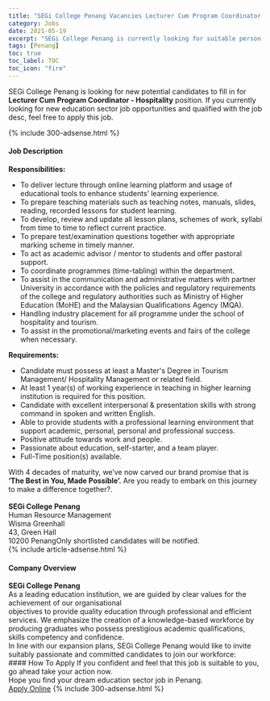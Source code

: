 ```yaml
---
title: "SEGi College Penang Vacancies Lecturer Cum Program Coordinator - Hospitality" 
category: Jobs 
date: 2021-05-19 
excerpt: "SEGi College Penang is currently looking for suitable person to fill in the Lecturer Cum Program Coordinator - Hospitality which positioned at Penang" 
tags: [Penang] 
toc: true 
toc_label: TOC 
toc_icon: "fire" 
--- 
```


<p>SEGi College Penang is looking for new potential candidates to fill in for <b>Lecturer Cum Program Coordinator - Hospitality</b> position. If you currently looking for new education sector job opportunities and qualified with the job desc, feel free to apply this job.
</p>{% include 300-adsense.html %} 
<div><div><h4>Job Description</h4></div><div><div><span><div><div><strong>Responsibilities:</strong></div><div><ul><li>To deliver lecture through online learning platform and usage of educational tools to enhance students&#8217; learning experience.</li><li>To prepare teaching materials such as teaching notes, manuals, slides, reading, recorded lessons for student learning.</li><li>To develop, review and update all lesson plans, schemes of work, syllabi from time to time to reflect current practice.</li><li>To prepare test/examination questions together with appropriate marking scheme in timely manner.</li><li>To act as academic advisor / mentor to students and offer pastoral support.</li><li>To coordinate programmes (time-tabling) within the department.</li><li>To assist in the communication and administrative matters with partner University in accordance with the policies and regulatory requirements of the college and regulatory authorities such as Ministry of Higher Education (MoHE) and the Malaysian Qualifications Agency (MQA).</li><li>Handling industry placement for all programme under the school of hospitality and tourism.</li><li>To assist in the promotional/marketing events and fairs of the college when necessary.</li></ul><strong>Requirements:</strong><ul><li>Candidate must possess at least a Master's Degree in Tourism Management/ Hospitality Management or related field.</li><li>At least 1 year(s) of working experience in teaching in higher learning institution is required for this position.</li><li>Candidate with excellent interpersonal &amp; presentation skills with strong command in spoken and written English.</li><li>Able to provide students with a professional learning environment that support academic, personal, personal and professional success.</li><li>Positive attitude towards work and people.</li><li>Passionate about education, self-starter, and a team player.</li><li>Full-Time position(s) available.</li></ul>With 4 decades of maturity, we&#8217;ve now carved our brand promise that is <strong>&#8216;The Best in You, Made Possible&#8217;.</strong> Are you ready to embark on this journey to make a difference together?.<br><strong>&#160;&#160;<br>SEGi College Penang</strong><br>Human Resource Management<br>Wisma Greenhall<br>43, Green Hall<br>10200 PenangOnly shortlisted candidates will be notified.</div></div></span></div></div></div> 
{% include article-adsense.html %} 
<div><div><h4>Company Overview</h4></div><div><div><span><div><div>
<div>
<strong>SEGi College Penang </strong></div>
<div>
		As a leading education institution, we are guided by clear values for the achievement of our organisational</div>
<div>
		objectives to provide quality education through professional and efficient services. We emphasize the creation of a knowledge-based workforce by producing graduates who possess prestigious academic qualifications, skills competency and confidence.</div>
<div>
		In line with our expansion plans, SEGi College Penang would like to invite suitably passionate and committed candidates to join our workforce:</div>
</div></div></span></div></div></div> 
#### How To Apply 
If you confident and feel that this job is suitable to you, go ahead take your action now. <br/> 
Hope you find your dream education sector job in Penang. <br/> 
<a href="https://www.jobstreet.com.my/en/job/lecturer-cum-program-coordinator-hospitality-4570124?jobId=jobstreet-my-job-4570124" class="btn btn--info" target="_blank" rel="nofollow noopenner">Apply Online</a> 
{% include 300-adsense.html %} 